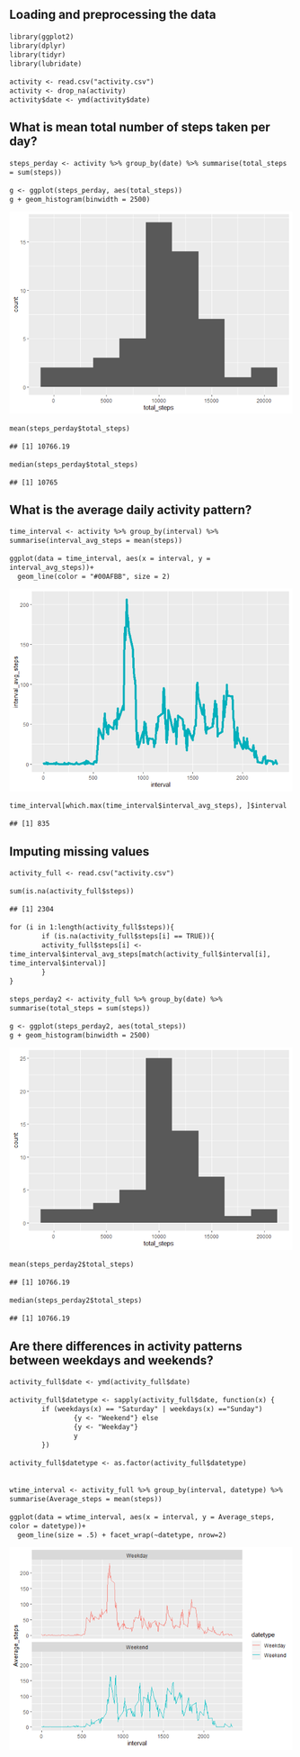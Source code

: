 Loading and preprocessing the data
----------------------------------

    library(ggplot2)
    library(dplyr)
    library(tidyr)
    library(lubridate)

    activity <- read.csv("activity.csv")
    activity <- drop_na(activity)
    activity$date <- ymd(activity$date)

What is mean total number of steps taken per day?
-------------------------------------------------

    steps_perday <- activity %>% group_by(date) %>% summarise(total_steps = sum(steps))

    g <- ggplot(steps_perday, aes(total_steps))
    g + geom_histogram(binwidth = 2500) 

![](PA1_template_files/figure-markdown_strict/unnamed-chunk-1-1.png)

    mean(steps_perday$total_steps)

    ## [1] 10766.19

    median(steps_perday$total_steps)

    ## [1] 10765

What is the average daily activity pattern?
-------------------------------------------

    time_interval <- activity %>% group_by(interval) %>% summarise(interval_avg_steps = mean(steps))

    ggplot(data = time_interval, aes(x = interval, y = interval_avg_steps))+
      geom_line(color = "#00AFBB", size = 2)

![](PA1_template_files/figure-markdown_strict/Daily%20Activity%20Pattern-1.png)

    time_interval[which.max(time_interval$interval_avg_steps), ]$interval

    ## [1] 835

Imputing missing values
-----------------------

    activity_full <- read.csv("activity.csv")

    sum(is.na(activity_full$steps))

    ## [1] 2304

    for (i in 1:length(activity_full$steps)){
            if (is.na(activity_full$steps[i] == TRUE)){        
            activity_full$steps[i] <- time_interval$interval_avg_steps[match(activity_full$interval[i], time_interval$interval)]  
            } 
    }

    steps_perday2 <- activity_full %>% group_by(date) %>% summarise(total_steps = sum(steps))

    g <- ggplot(steps_perday2, aes(total_steps))
    g + geom_histogram(binwidth = 2500) 

![](PA1_template_files/figure-markdown_strict/unnamed-chunk-2-1.png)

    mean(steps_perday2$total_steps)

    ## [1] 10766.19

    median(steps_perday2$total_steps)

    ## [1] 10766.19

Are there differences in activity patterns between weekdays and weekends?
-------------------------------------------------------------------------

    activity_full$date <- ymd(activity_full$date)

    activity_full$datetype <- sapply(activity_full$date, function(x) {
            if (weekdays(x) == "Saturday" | weekdays(x) =="Sunday") 
                    {y <- "Weekend"} else 
                    {y <- "Weekday"}
                    y
            })

    activity_full$datetype <- as.factor(activity_full$datetype)


    wtime_interval <- activity_full %>% group_by(interval, datetype) %>% summarise(Average_steps = mean(steps))

    ggplot(data = wtime_interval, aes(x = interval, y = Average_steps, color = datetype))+
      geom_line(size = .5) + facet_wrap(~datetype, nrow=2)

![](PA1_template_files/figure-markdown_strict/unnamed-chunk-3-1.png)
